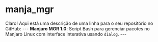 # manja_mgr
Claro! Aqui está uma descrição de uma linha para o seu repositório no GitHub:  ---  **Manjaro MGR 1.0**: Script Bash para gerenciar pacotes no Manjaro Linux com interface interativa usando `dialog`.  ---
